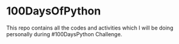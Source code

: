 # 100DaysOfPython
This repo contains all the codes and activities which I will be doing personally during #100DaysPython Challenge.

